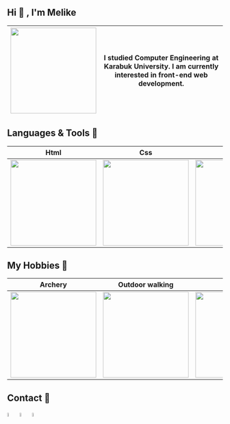 ## Hi 👋 , I'm Melike

| <img style="width: 200px" src="https://media0.giphy.com/media/XGhTPVMgzLv7s2TOE6/giphy.gif?cid=ecf05e47o2j77fl1wqfq5hidq34e7j7r49ybthmqs9z8ejrx&rid=giphy.gif&ct=g"> | I studied Computer Engineering at Karabuk University. I am currently interested in front-end web development. |
| -------------------------------------------------------------------------------------------------------------------------------------------------------------------- | ------------------------------------------------------------------------------------------------------------- |


## Languages & Tools 🧰

|Html | Css | Js | Git | Github |
|-|-|-|-|-|
| <img style="width: 200px" src="https://media1.giphy.com/media/QssGEmpkyEOhBCb7e1/giphy.gif?cid=ecf05e47ufuunnstozgc1osyvk5gnt6ro2243wlafm12byfp&rid=giphy.gif&ct=s"> | <img style="width: 200px" src="https://media2.giphy.com/media/CEHtFH3rJ6xdhBUKIT/giphy.gif?cid=ecf05e47dupqwg0735qiby50o8v2yniiz0u4oi8ojr9hp2g0&rid=giphy.gif&ct=s"> | <img style="width: 200px" src="https://media2.giphy.com/media/XH9wwXfUXu91wAJwN5/giphy.gif?cid=ecf05e47210fkhb34bvbof1jr9lcb46amln6gizpn1qvvrev&rid=giphy.gif&ct=ts"> | <img style="width: 200px" src="https://media0.giphy.com/media/kH1DBkPNyZPOk0BxrM/giphy.gif?cid=ecf05e47g7uxk9w1tafoqahnjx3nmalieu765nudzpb970bq&rid=giphy.gif&ct=s"> | <img style="width: 200px" src="https://media4.giphy.com/media/dxn6fRlTIShoeBr69N/giphy.gif?cid=ecf05e47jpo4yqj97rlttj9ddxdlpdf6x7besozmmiuxqnep&rid=giphy.gif&ct=g"> |

## My Hobbies 🍿

|Archery | Outdoor walking | Serials | Cooking |
|-|-|-|-|
| <img style="width: 200px" src="https://media3.giphy.com/media/W5Cz6indpiWa1kNo9H/giphy.gif?cid=ecf05e47gl0aefp6fih322e5mymqn0tdusqi7dcqchrxsmed&rid=giphy.gif&ct=s"> | <img style="width: 200px" src="https://media0.giphy.com/media/jTfJfRhlSxn4QMSx9A/giphy.gif?cid=ecf05e47btu37oq958r5ontcet0un7t3frgfsbmv9ejt4iid&rid=giphy.gif&ct=s"> | <img style="width: 200px" src="https://media4.giphy.com/media/fnxUbXxBV1ySlFYKr1/giphy.gif?cid=ecf05e47hezrujxd4i067oyulfjdijza02zrhpul3q8brmxu&rid=giphy.gif&ct=s"> | <img style="width: 200px" src="https://media2.giphy.com/media/dxa8gv3pmkh79B6SxJ/giphy.gif?cid=ecf05e47ppslhv6yv398cltzju3aq0k9ibmfn8snnj1e02kl&rid=giphy.gif&ct=s"> |

## Contact 📧
<a href="https://www.linkedin.com/in/melike-g%C3%B6rg%C3%BCl%C3%BC-74ba241b6/"><img style="width: 5%" src="https://cdn-icons-png.flaticon.com/512/145/145807.png"></a> <a href="https://github.com/melikeg"><img style="width: 5%" src="https://cdn-icons-png.flaticon.com/512/1051/1051326.png"></a> <a href="mailto:mail@melikegorgulu.119@gmail.com"><img style="width: 5%" src="https://cdn-icons-png.flaticon.com/512/481/481659.png"></a>


<!--
- 🔭 I’m currently working on ...
- 🌱 I’m currently learning ...
- 👯 I’m looking to collaborate on ...
- 🤔 I’m looking for help with ...
- 💬 Ask me about ...
- 📫 How to reach me: ...
- 😄 Pronouns: ...
- ⚡ Fun fact: ...
-->
